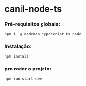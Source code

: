 # canil-node-ts

### Pré-requisitos globais:
`npm i -g nodemon typescript ts-node`

### Instalação:
`npm install`

### pra rodar o projeto:
`npm run start-dev`